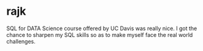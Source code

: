 # rajk
SQL for DATA Science course offered by UC Davis was really nice. I got the chance to sharpen my SQL skills so as to make myself face the 
real world challenges. 
